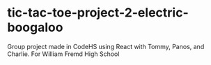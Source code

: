 # tic-tac-toe-project-2-electric-boogaloo
Group project made in CodeHS using React with Tommy, Panos, and Charlie.
For William Fremd High School
